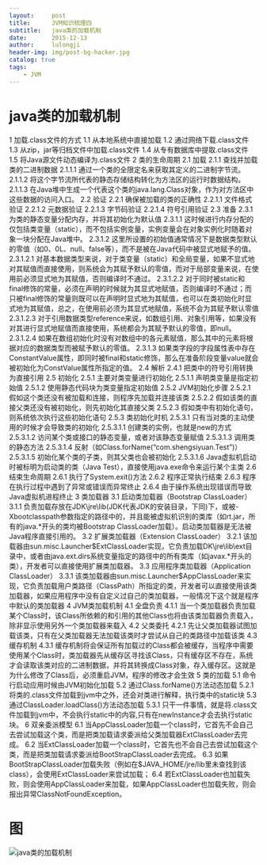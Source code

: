 ```yaml
---
layout:     post
title:      JVM知识梳理四
subtitle:   java类的加载机制
date:       2015-12-13
author:     lulongji
header-img: img/post-bg-hacker.jpg
catalog: true
tags:
    - JVM
---
```



# java类的加载机制

1 加载.class文件的方式
  1.1 从本地系统中直接加载
  1.2 通过网络下载.class文件
  1.3 从zip，jar等归档文件中加载.class文件
  1.4  从专有数据库中提取.class文件
  1.5 将Java源文件动态编译为.class文件
2 类的生命周期
  2.1 加载
    2.1.1 查找并加载类的二进制数据
        2.1.1.1 通过一个类的全限定名来获取其定义的二进制字节流。
        2.1.1.2 将这个字节流所代表的静态存储结构转化为方法区的运行时数据结构。
        2.1.1.3 在Java堆中生成一个代表这个类的java.lang.Class对象，作为对方法区中这些数据的访问入口。
  2.2 验证
    2.2.1 确保被加载的类的正确性
        2.2.1.1 文件格式验证
        2.2.1.2 元数据验证
        2.2.1.3 字节码验证
        2.2.1.4 符号引用验证
  2.3 准备
    2.3.1 为类的静态变量分配内存，并将其初始化为默认值
        2.3.1.1 这时候进行内存分配的仅包括类变量（static），而不包括实例变量，实例变量会在对象实例化时随着对象一块分配在Java堆中。
        2.3.1.2 这里所设置的初始值通常情况下是数据类型默认的零值（如0、0L、null、false等），而不是被在Java代码中被显式地赋予的值。
                2.3.1.2.1 对基本数据类型来说，对于类变量（static）和全局变量，如果不显式地对其赋值而直接使用，则系统会为其赋予默认的零值，而对于局部变量来说，在使用前必须显式地为其赋值，否则编译时不通过。
                2.3.1.2.2 对于同时被static和final修饰的常量，必须在声明的时候就为其显式地赋值，否则编译时不通过；而只被final修饰的常量则既可以在声明时显式地为其赋值，也可以在类初始化时显式地为其赋值，总之，在使用前必须为其显式地赋值，系统不会为其赋予默认零值
                2.3.1.2.3 对于引用数据类型reference来说，如数组引用、对象引用等，如果没有对其进行显式地赋值而直接使用，系统都会为其赋予默认的零值，即null。
                2.3.1.2.4 如果在数组初始化时没有对数组中的各元素赋值，那么其中的元素将根据对应的数据类型而被赋予默认的零值。
        2.3.1.3 如果类字段的字段属性表中存在ConstantValue属性，即同时被final和static修饰，那么在准备阶段变量value就会被初始化为ConstValue属性所指定的值。
  2.4 解析
    2.4.1 把类中的符号引用转换为直接引用
  2.5 初始化
    2.5.1 主要对类变量进行初始化
        2.5.1.1 声明类变量是指定初始值
        2.5.1.2 使用静态代码块为类变量指定初始值
    2.5.2  JVM初始化步骤
        2.5.2.1 假如这个类还没有被加载和连接，则程序先加载并连接该类
        2.5.2.2 假如该类的直接父类还没有被初始化，则先初始化其直接父类
        2.5.2.3 假如类中有初始化语句，则系统依次执行这些初始化语句
    2.5.3 类初始化时机
        2.5.3.1 只有当对类的主动使用的时候才会导致类的初始化
                2.5.3.1.1  创建类的实例，也就是new的方式
                2.5.3.1.2  访问某个类或接口的静态变量，或者对该静态变量赋值
                2.5.3.1.3 调用类的静态方法
                2.5.3.1.4 反射（如Class.forName(“com.shengsiyuan.Test”)）
                2.5.3.1.5  初始化某个类的子类，则其父类也会被初始化
                2.5.3.1.6  Java虚拟机启动时被标明为启动类的类（Java Test），直接使用java.exe命令来运行某个主类
  2.6 结束生命周期
    2.6.1 执行了System.exit()方法
    2.6.2 程序正常执行结束
    2.6.3 程序在执行过程中遇到了异常或错误而异常终止
    2.6.4  由于操作系统出现错误而导致Java虚拟机进程终止
3 类加载器
  3.1 启动类加载器（Bootstrap ClassLoader）
    3.1.1 负责加载存放在JDK\jre\lib(JDK代表JDK的安装目录，下同)下，或被-Xbootclasspath参数指定的路径中的，并且能被虚拟机识别的类库（如rt.jar，所有的java.*开头的类均被Bootstrap ClassLoader加载）。启动类加载器是无法被Java程序直接引用的。
  3.2 扩展类加载器（Extension ClassLoader）
    3.2.1 该加载器由sun.misc.Launcher$ExtClassLoader实现，它负责加载DK\jre\lib\ext目录中，或者由java.ext.dirs系统变量指定的路径中的所有类库（如javax.*开头的类），开发者可以直接使用扩展类加载器。
  3.3 应用程序类加载器（Application ClassLoader）
    3.3.1 该类加载器由sun.misc.Launcher$AppClassLoader来实现，它负责加载用户类路径（ClassPath）所指定的类，开发者可以直接使用该类加载器，如果应用程序中没有自定义过自己的类加载器，一般情况下这个就是程序中默认的类加载器
4 JVM类加载机制
  4.1 全盘负责
    4.1.1 当一个类加载器负责加载某个Class时，该Class所依赖的和引用的其他Class也将由该类加载器负责载入，除非显示使用另外一个类加载器来载入
  4.2 父类委托
    4.2.1 先让父类加载器试图加载该类，只有在父类加载器无法加载该类时才尝试从自己的类路径中加载该类
  4.3 缓存机制
    4.3.1 缓存机制将会保证所有加载过的Class都会被缓存，当程序中需要使用某个Class时，类加载器先从缓存区寻找该Class，只有缓存区不存在，系统才会读取该类对应的二进制数据，并将其转换成Class对象，存入缓存区。这就是为什么修改了Class后，必须重启JVM，程序的修改才会生效
5 类的加载
  5.1 命令行启动应用时候由JVM初始化加载
  5.2 通过Class.forName()方法动态加载
    5.2.1 将类的.class文件加载到jvm中之外，还会对类进行解释，执行类中的static块
  5.3 通过ClassLoader.loadClass()方法动态加载
    5.3.1 只干一件事情，就是将.class文件加载到jvm中，不会执行static中的内容,只有在newInstance才会去执行static块。
6 双亲委派模型
  6.1 当AppClassLoader加载一个class时，它首先不会自己去尝试加载这个类，而是把类加载请求委派给父类加载器ExtClassLoader去完成。
  6.2 当ExtClassLoader加载一个class时，它首先也不会自己去尝试加载这个类，而是把类加载请求委派给BootStrapClassLoader去完成。
  6.3 如果BootStrapClassLoader加载失败（例如在$JAVA_HOME/jre/lib里未查找到该class），会使用ExtClassLoader来尝试加载；
  6.4 若ExtClassLoader也加载失败，则会使用AppClassLoader来加载，如果AppClassLoader也加载失败，则会报出异常ClassNotFoundException。

# 图

![java类的加载机制](https://raw.githubusercontent.com/lulongji/lulongji.github.io/master/imgs/jvm/java%E7%B1%BB%E7%9A%84%E5%8A%A0%E8%BD%BD%E6%9C%BA%E5%88%B6.png)